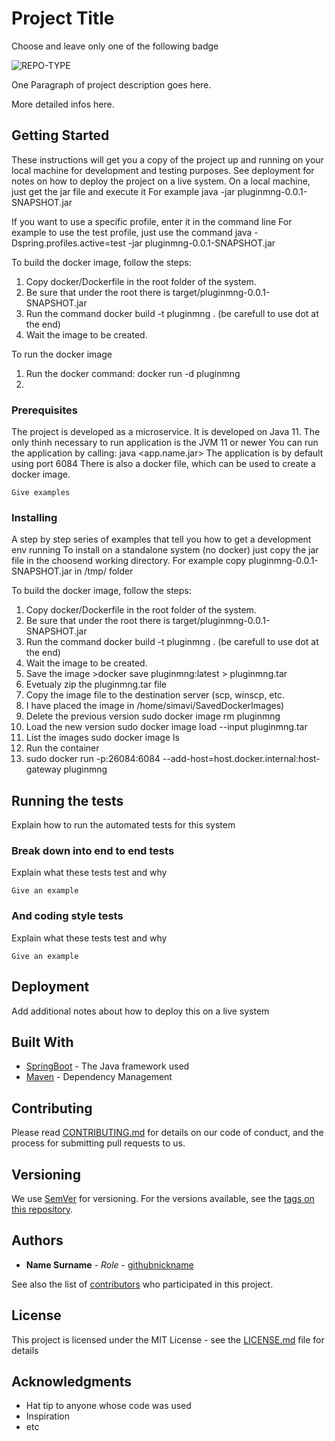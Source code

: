 # Project Title

Choose and leave only one of the following badge

![REPO-TYPE](https://img.shields.io/badge/repo--type-backend-critical?style=for-the-badge&logo=github)


One Paragraph of project description goes here.

More detailed infos here.

## Getting Started

These instructions will get you a copy of the project up and running on your local machine for development and testing purposes. See deployment for notes on how to deploy the project on a live system.
On a local machine, just get the jar file and execute it
For example java -jar pluginmng-0.0.1-SNAPSHOT.jar

If you want to use a specific profile, enter it in the command line
For example to use the test profile, just use the command
java -Dspring.profiles.active=test -jar pluginmng-0.0.1-SNAPSHOT.jar

To build the docker image, follow the steps:
1. Copy docker/Dockerfile in the root folder of the system.
2. Be sure that under the root there is target/pluginmng-0.0.1-SNAPSHOT.jar
3. Run the command docker build -t pluginmng . (be carefull to use dot at the end)
4. Wait the image to be created.

To run the docker image
1. Run the docker command: docker run -d pluginmng
2.


### Prerequisites

The project is developed as a microservice.
It is developed on Java 11.
The only thinh necessary to run application is the JVM 11 or newer
You can run the application by calling:
java <app.name.jar>
The application is by default using port 6084
There is also a docker file, which can be used to create a docker image.

```
Give examples
```

### Installing

A step by step series of examples that tell you how to get a development env running
To install on a standalone system (no docker) just copy the jar file in the choosend working directory.
For example copy pluginmng-0.0.1-SNAPSHOT.jar in /tmp/ folder

To build the docker image, follow the steps:
1. Copy docker/Dockerfile in the root folder of the system.
2. Be sure that under the root there is target/pluginmng-0.0.1-SNAPSHOT.jar
3. Run the command docker build -t pluginmng . (be carefull to use dot at the end)
4. Wait the image to be created.
5. Save the image >docker save pluginmng:latest > pluginmng.tar
6. Evetualy zip the pluginmng.tar file
7. Copy the image file to the destination server (scp, winscp, etc.
8. I have placed the image in /home/simavi/SavedDockerImages)
9. Delete the previous version sudo docker image rm pluginmng
10. Load the new version sudo docker image load --input pluginmng.tar
11. List the images sudo docker image ls 
12. Run the container
13. sudo docker run -p:26084:6084  --add-host=host.docker.internal:host-gateway pluginmng


## Running the tests

Explain how to run the automated tests for this system

### Break down into end to end tests

Explain what these tests test and why

```
Give an example
```

### And coding style tests

Explain what these tests test and why

```
Give an example
```

## Deployment

Add additional notes about how to deploy this on a live system

## Built With

* [SpringBoot](http://springboot.io) - The Java framework used
* [Maven](https://maven.apache.org/) - Dependency Management

## Contributing

Please read [CONTRIBUTING.md](CONTRIBUTING.md) for details on our code of conduct, and the process for submitting pull requests to us.

## Versioning

We use [SemVer](http://semver.org/) for versioning. For the versions available, see the [tags on this repository](tags). 

## Authors

* **Name Surname** - *Role* - [githubnickname](github_profile_url)

See also the list of [contributors](contributors) who participated in this project.

## License

This project is licensed under the MIT License - see the [LICENSE.md](LICENSE.md) file for details

## Acknowledgments

* Hat tip to anyone whose code was used
* Inspiration
* etc
